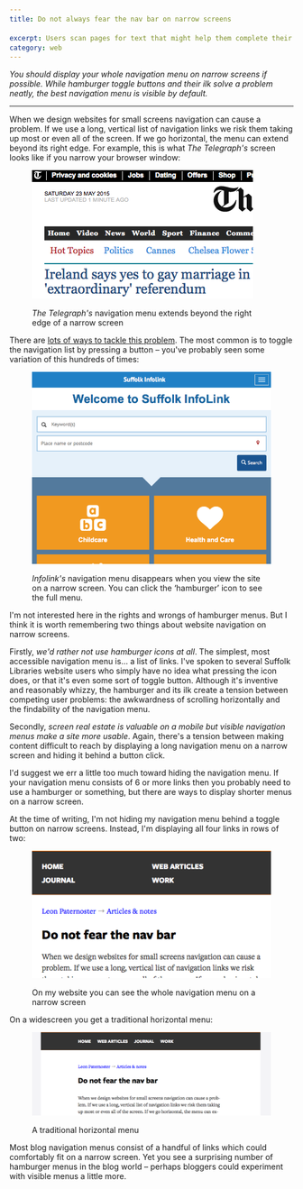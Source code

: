 ```yaml
---
title: Do not always fear the nav bar on narrow screens

excerpt: Users scan pages for text that might help them complete their task. Navigation bars and lists are rich in information scent, so it makes sense to avoid hiding them whenever possible.
category: web
---
```


_You should display your whole navigation menu on narrow screens if possible. While hamburger toggle buttons and their ilk solve a problem neatly, the best navigation menu is visible by default._

<hr>

When we design websites for small screens navigation can cause a problem. If we use a long, vertical list of navigation links we risk them taking up most or even all of the screen. If we go horizontal, the menu can extend beyond its right edge. For example, this is what <cite>The Telegraph's</cite> screen looks like if you narrow your browser window:

<figure>

<img src="/images/telegraph-narrow.png" alt="Screenshot of The Telegraph's website">

<figcaption class="figcaption"><p><cite>The Telegraph's</cite> navigation menu extends beyond the right edge of a narrow screen</p></figcaption>

</figure>

There are [lots of ways to tackle this problem](https://bradfrost.github.io/this-is-responsive/patterns.html). The most common is to toggle the navigation list by pressing a button &#8211; you've probably seen some variation of this hundreds of times:

<figure>

<img src="/images/menu-icon-infolink.png" alt="Screenshot of the Infolink website">

<figcaption class="figcaption"><p><cite>Infolink's</cite> navigation menu disappears when you view the site on a narrow screen. You can click the &#8216;hamburger&#8217; icon to see the full menu.</p></figcaption>

</figure>

I'm not interested here in the rights and wrongs of hamburger menus. But I think it is worth remembering two things about website navigation on narrow screens.

Firstly, _we'd rather not use hamburger icons at all_. The simplest, most accessible navigation menu is&hellip; a list of links. I've spoken to several Suffolk Libraries website users who simply have no idea what pressing the icon does, or that it's even some sort of toggle button. Although it's inventive and reasonably whizzy, the hamburger and its ilk create a tension between competing user problems: the awkwardness of scrolling horizontally and the findability of the navigation menu.

Secondly, _screen real estate is valuable on a mobile but visible navigation menus make a site more usable_. Again, there's a tension between making content difficult to reach by displaying a long navigation menu on a narrow screen and hiding it behind a button click.

I'd suggest we err a little too much toward hiding the navigation menu. If your navigation menu consists of 6 or more links then you probably need to use a hamburger or something, but there are ways to display shorter menus on a narrow screen.

At the time of writing, I'm not hiding my navigation menu behind a toggle button on narrow screens. Instead, I'm displaying all four links in rows of two:

<figure>

<img src="/images/my-site-narrow-menu.png" alt="Screenshot of my website's navigation menu on a narrow screen">

<figcaption class="figcaption"><p>On my website you can see the whole navigation menu on a narrow screen</p></figcaption>

</figure>

On a widescreen you get a traditional horizontal menu:

<figure>

<img src="/images/my-site-wide-menu.png" alt="Screenshot of my website's navigation menu on a narrow screen">

<figcaption class="figcaption"><p>A traditional horizontal menu</p></figcaption>

</figure>

Most blog navigation menus consist of a handful of links which could comfortably fit on a narrow screen. Yet you see a surprising number of hamburger menus in the blog world &#8211; perhaps bloggers could experiment with visible menus a little more.
